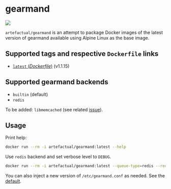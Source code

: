 # gearmand
[![](https://images.microbadger.com/badges/image/artefactual/gearmand.svg)](https://microbadger.com/images/artefactual/gearmand)

`artefactual/gearmand` is an attempt to package Docker images of the latest version of gearmand available using Alpine Linux as the base image.

## Supported tags and respective `Dockerfile` links

- [`latest` (*Dockerfile*)](https://github.com/artefactual-labs/docker-gearmand/tree/master/Dockerfile) (v1.1.15)

## Supported gearmand backends

- `builtin` (default)
- `redis`

To be added: `libmemcached` (see related [issue](https://bugs.alpinelinux.org/issues/7065)).

## Usage

Print help:

```bash
docker run --rm -i artefactual/gearmand:latest --help
```

Use `redis` backend and set verbose level to `DEBUG`.

```bash
docker run --rm -i artefactual/gearmand:latest --queue-type=redis --redis-server=192.168.1.1 --redis-port=6379 --verbose=DEBUG
```

You can also inject a new version of `/etc/gearmand.conf` as needed. See the [default](https://github.com/artefactual-labs/docker-gearmand/blob/master/gearmand.conf).
